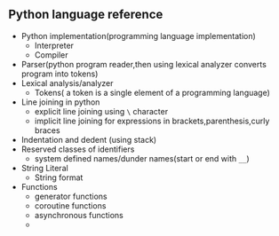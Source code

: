 
## Python language reference
- Python implementation(programming language implementation)
  - Interpreter
  - Compiler 
- Parser(python program reader,then using lexical analyzer converts program into tokens)
- Lexical analysis/analyzer
  - Tokens( a token is a single element of a programming language)
- Line joining in python
  - explicit line joining using `\` character
  - implicit line joining for expressions in brackets,parenthesis,curly braces
- Indentation and dedent (using stack)
- Reserved classes of identifiers
  - system defined names/dunder names(start or end with `__`) 
- String Literal
  - String format
- Functions
  - generator functions
  - coroutine functions
  - asynchronous functions
  - 

